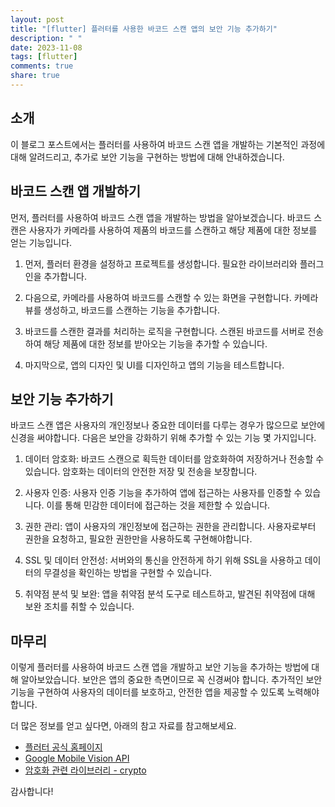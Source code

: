 ```yaml
---
layout: post
title: "[flutter] 플러터를 사용한 바코드 스캔 앱의 보안 기능 추가하기"
description: " "
date: 2023-11-08
tags: [flutter]
comments: true
share: true
---
```


## 소개

이 블로그 포스트에서는 플러터를 사용하여 바코드 스캔 앱을 개발하는 기본적인 과정에 대해 알려드리고, 추가로 보안 기능을 구현하는 방법에 대해 안내하겠습니다.

## 바코드 스캔 앱 개발하기

먼저, 플러터를 사용하여 바코드 스캔 앱을 개발하는 방법을 알아보겠습니다. 바코드 스캔은 사용자가 카메라를 사용하여 제품의 바코드를 스캔하고 해당 제품에 대한 정보를 얻는 기능입니다.

1. 먼저, 플러터 환경을 설정하고 프로젝트를 생성합니다. 필요한 라이브러리와 플러그인을 추가합니다.

2. 다음으로, 카메라를 사용하여 바코드를 스캔할 수 있는 화면을 구현합니다. 카메라 뷰를 생성하고, 바코드를 스캔하는 기능을 추가합니다.

3. 바코드를 스캔한 결과를 처리하는 로직을 구현합니다. 스캔된 바코드를 서버로 전송하여 해당 제품에 대한 정보를 받아오는 기능을 추가할 수 있습니다.

4. 마지막으로, 앱의 디자인 및 UI를 디자인하고 앱의 기능을 테스트합니다.

## 보안 기능 추가하기

바코드 스캔 앱은 사용자의 개인정보나 중요한 데이터를 다루는 경우가 많으므로 보안에 신경을 써야합니다. 다음은 보안을 강화하기 위해 추가할 수 있는 기능 몇 가지입니다.

1. 데이터 암호화: 바코드 스캔으로 획득한 데이터를 암호화하여 저장하거나 전송할 수 있습니다. 암호화는 데이터의 안전한 저장 및 전송을 보장합니다.

2. 사용자 인증: 사용자 인증 기능을 추가하여 앱에 접근하는 사용자를 인증할 수 있습니다. 이를 통해 민감한 데이터에 접근하는 것을 제한할 수 있습니다.

3. 권한 관리: 앱이 사용자의 개인정보에 접근하는 권한을 관리합니다. 사용자로부터 권한을 요청하고, 필요한 권한만을 사용하도록 구현해야합니다.

4. SSL 및 데이터 안전성: 서버와의 통신을 안전하게 하기 위해 SSL을 사용하고 데이터의 무결성을 확인하는 방법을 구현할 수 있습니다.

5. 취약점 분석 및 보완: 앱을 취약점 분석 도구로 테스트하고, 발견된 취약점에 대해 보완 조치를 취할 수 있습니다.

## 마무리

이렇게 플러터를 사용하여 바코드 스캔 앱을 개발하고 보안 기능을 추가하는 방법에 대해 알아보았습니다. 보안은 앱의 중요한 측면이므로 꼭 신경써야 합니다. 추가적인 보안 기능을 구현하여 사용자의 데이터를 보호하고, 안전한 앱을 제공할 수 있도록 노력해야 합니다.

더 많은 정보를 얻고 싶다면, 아래의 참고 자료를 참고해보세요.

- [플러터 공식 홈페이지](https://flutter.dev/)
- [Google Mobile Vision API](https://developers.google.com/vision)
- [암호화 관련 라이브러리 - crypto](https://pub.dev/packages/crypto)

감사합니다!